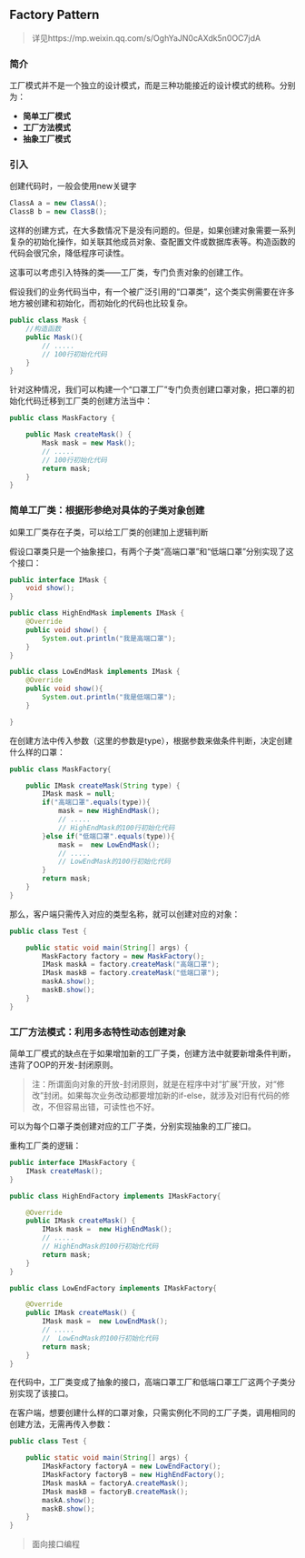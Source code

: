 ## Factory Pattern

> 详见https://mp.weixin.qq.com/s/OghYaJN0cAXdk5n0OC7jdA

### 简介

工厂模式并不是一个独立的设计模式，而是三种功能接近的设计模式的统称。分别为：

- **简单工厂模式**
- **工厂方法模式**
- **抽象工厂模式**

### 引入

创建代码时，一般会使用new关键字

```java
ClassA a = new ClassA();
ClassB b = new ClassB();
```

这样的创建方式，在大多数情况下是没有问题的。但是，如果创建对象需要一系列复杂的初始化操作，如关联其他成员对象、查配置文件或数据库表等。构造函数的代码会很冗余，降低程序可读性。

这事可以考虑引入特殊的类——工厂类，专门负责对象的创建工作。

假设我们的业务代码当中，有一个被广泛引用的“口罩类”，这个类实例需要在许多地方被创建和初始化，而初始化的代码也比较复杂。

```java
public class Mask {
    //构造函数
    public Mask(){
        // .....
        // 100行初始化代码
    }
}
```

针对这种情况，我们可以构建一个“口罩工厂”专门负责创建口罩对象，把口罩的初始化代码迁移到工厂类的创建方法当中：

```java
public class MaskFactory {

    public Mask createMask() {
        Mask mask = new Mask();
        // .....
        // 100行初始化代码
        return mask;
    }
}
```

### 简单工厂类：根据形参绝对具体的子类对象创建

如果工厂类存在子类，可以给工厂类的创建加上逻辑判断

假设口罩类只是一个抽象接口，有两个子类“高端口罩”和“低端口罩”分别实现了这个接口：

```java
public interface IMask {
    void show();
}

public class HighEndMask implements IMask {
    @Override
    public void show() {
        System.out.println("我是高端口罩");
    }
}

public class LowEndMask implements IMask {
    @Override
    public void show(){
        System.out.println("我是低端口罩");
    }

}
```

在创建方法中传入参数（这里的参数是type），根据参数来做条件判断，决定创建什么样的口罩：

```java
public class MaskFactory{

    public IMask createMask(String type) {
        IMask mask = null;
        if("高端口罩".equals(type)){
            mask = new HighEndMask();
            // .....
            // HighEndMask的100行初始化代码
        }else if("低端口罩".equals(type)){
            mask =  new LowEndMask();
            // .....
            // LowEndMask的100行初始化代码
        }
        return mask;
    }
}
```

那么，客户端只需传入对应的类型名称，就可以创建对应的对象：

```java
public class Test {

    public static void main(String[] args) {
        MaskFactory factory = new MaskFactory();
        IMask maskA = factory.createMask("高端口罩");
        IMask maskB = factory.createMask("低端口罩");
        maskA.show();
        maskB.show();
    }
}
```

### 工厂方法模式：利用多态特性动态创建对象

简单工厂模式的缺点在于如果增加新的工厂子类，创建方法中就要新增条件判断，违背了OOP的开发-封闭原则。

> 注：所谓面向对象的开放-封闭原则，就是在程序中对“扩展”开放，对“修改”封闭。如果每次业务改动都要增加新的if-else，就涉及对旧有代码的修改，不但容易出错，可读性也不好。

可以为每个口罩子类创建对应的工厂子类，分别实现抽象的工厂接口。

重构工厂类的逻辑：

```java
public interface IMaskFactory {
    IMask createMask();
}

public class HighEndFactory implements IMaskFactory{

    @Override
    public IMask createMask() {
        IMask mask =  new HighEndMask();
        // .....
        // HighEndMask的100行初始化代码
        return mask;
    }
}

public class LowEndFactory implements IMaskFactory{

    @Override
    public IMask createMask() {
        IMask mask =  new LowEndMask();
        // .....
        //  LowEndMask的100行初始化代码
        return mask;
    }
}
```

在代码中，工厂类变成了抽象的接口，高端口罩工厂和低端口罩工厂这两个子类分别实现了该接口。

在客户端，想要创建什么样的口罩对象，只需实例化不同的工厂子类，调用相同的创建方法，无需再传入参数：

```java
public class Test {

    public static void main(String[] args) {
        IMaskFactory factoryA = new LowEndFactory();
        IMaskFactory factoryB = new HighEndFactory();
        IMask maskA = factoryA.createMask();
        IMask maskB = factoryB.createMask();
        maskA.show();
        maskB.show();
    }
}
```

> 面向接口编程